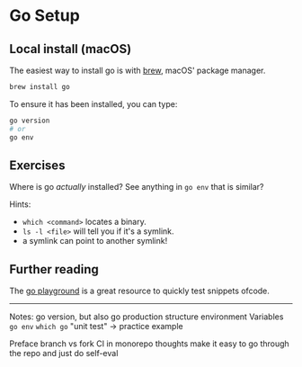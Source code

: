 # Go Setup

## Local install (macOS)

The easiest way to install go is with [brew](https://brew.sh), macOS' package manager.

```bash
brew install go
```

To ensure it has been installed, you can type:
```bash
go version
# or
go env
```

## Exercises

Where is go _actually_ installed? See anything in `go env` that is similar?

Hints:
- `which <command>` locates a binary.
- `ls -l <file>` will tell you if it's a symlink.
- a symlink can point to another symlink!

## Further reading

The [go playground](https://play.golang.org/) is a great resource to quickly test snippets ofcode.

---



Notes:
go version, but also go production structure
environment Variables
`go env`
`which go`
"unit test" -> practice example

Preface
branch vs fork
CI in monorepo thoughts
make it easy to go through the repo and just do self-eval
